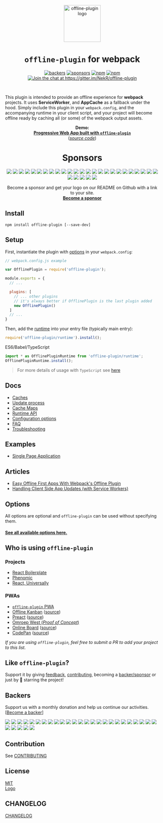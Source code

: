 <div align="center">
  <a href="https://offline-plugin.now.sh/"><img src="https://rawgit.com/NekR/offline-plugin/master/logo/logo.svg" width="120" alt="offline-plugin logo"></a>

  <h1><code>offline-plugin</code> for webpack</h1>

  <a href="#backers"><img src="https://opencollective.com/offline-plugin/backers/badge.svg" alt="backers" /></a>
  <a href="#sponsors"><img src="https://opencollective.com/offline-plugin/sponsors/badge.svg" alt="sponsors" /></a>
  <a href="https://www.npmjs.com/package/offline-plugin"><img src="https://img.shields.io/npm/v/offline-plugin.svg?maxAge=3600&v4" alt="npm"></a>
  <a href="https://www.npmjs.com/package/offline-plugin"><img src="https://img.shields.io/npm/dm/offline-plugin.svg?maxAge=3600" alt="npm"></a>
  <a href="https://gitter.im/NekR/offline-plugin?utm_source=badge&utm_medium=badge&utm_campaign=pr-badge&utm_content=badge"><img src="https://badges.gitter.im/NekR/offline-plugin.svg" alt="Join the chat at https://gitter.im/NekR/offline-plugin"></a>
</div>
<br>

This plugin is intended to provide an offline experience for **webpack** projects. It uses **ServiceWorker**, and **AppCache** as a fallback under the hood. Simply include this plugin in your ``webpack.config``, and the accompanying runtime in your client script, and your project will become offline ready by caching all (or some) of the webpack output assets.

<div align="center">
  <strong>Demo:<br><a href="https://offline-plugin.now.sh/"> Progressive Web App built with <code>offline-plugin</code></a></strong><br> 
  <div>(<a href="https://github.com/NekR/offline-plugin-pwa"><i>source code</i></a>)</div>
</div>

<div align="center">
  <h1>Sponsors</h1>
  
  <a href="https://opencollective.com/offline-plugin/sponsor/0/website" target="_blank"><img src="https://opencollective.com/offline-plugin/sponsor/0/avatar.svg"></a>
  <a href="https://opencollective.com/offline-plugin/sponsor/1/website" target="_blank"><img src="https://opencollective.com/offline-plugin/sponsor/1/avatar.svg"></a>
  <a href="https://opencollective.com/offline-plugin/sponsor/2/website" target="_blank"><img src="https://opencollective.com/offline-plugin/sponsor/2/avatar.svg"></a>
  <a href="https://opencollective.com/offline-plugin/sponsor/3/website" target="_blank"><img src="https://opencollective.com/offline-plugin/sponsor/3/avatar.svg"></a>
  <a href="https://opencollective.com/offline-plugin/sponsor/4/website" target="_blank"><img src="https://opencollective.com/offline-plugin/sponsor/4/avatar.svg"></a>
  <a href="https://opencollective.com/offline-plugin/sponsor/5/website" target="_blank"><img src="https://opencollective.com/offline-plugin/sponsor/5/avatar.svg"></a>
  <a href="https://opencollective.com/offline-plugin/sponsor/6/website" target="_blank"><img src="https://opencollective.com/offline-plugin/sponsor/6/avatar.svg"></a>
  <a href="https://opencollective.com/offline-plugin/sponsor/7/website" target="_blank"><img src="https://opencollective.com/offline-plugin/sponsor/7/avatar.svg"></a>
  <a href="https://opencollective.com/offline-plugin/sponsor/8/website" target="_blank"><img src="https://opencollective.com/offline-plugin/sponsor/8/avatar.svg"></a>
  <a href="https://opencollective.com/offline-plugin/sponsor/9/website" target="_blank"><img src="https://opencollective.com/offline-plugin/sponsor/9/avatar.svg"></a>
  <a href="https://opencollective.com/offline-plugin/sponsor/10/website" target="_blank"><img src="https://opencollective.com/offline-plugin/sponsor/10/avatar.svg"></a>
  <a href="https://opencollective.com/offline-plugin/sponsor/11/website" target="_blank"><img src="https://opencollective.com/offline-plugin/sponsor/11/avatar.svg"></a>
  <a href="https://opencollective.com/offline-plugin/sponsor/12/website" target="_blank"><img src="https://opencollective.com/offline-plugin/sponsor/12/avatar.svg"></a>
  <a href="https://opencollective.com/offline-plugin/sponsor/13/website" target="_blank"><img src="https://opencollective.com/offline-plugin/sponsor/13/avatar.svg"></a>
  <a href="https://opencollective.com/offline-plugin/sponsor/14/website" target="_blank"><img src="https://opencollective.com/offline-plugin/sponsor/14/avatar.svg"></a>
  <a href="https://opencollective.com/offline-plugin/sponsor/15/website" target="_blank"><img src="https://opencollective.com/offline-plugin/sponsor/15/avatar.svg"></a>
  <a href="https://opencollective.com/offline-plugin/sponsor/16/website" target="_blank"><img src="https://opencollective.com/offline-plugin/sponsor/16/avatar.svg"></a>
  <a href="https://opencollective.com/offline-plugin/sponsor/17/website" target="_blank"><img src="https://opencollective.com/offline-plugin/sponsor/17/avatar.svg"></a>
  <a href="https://opencollective.com/offline-plugin/sponsor/18/website" target="_blank"><img src="https://opencollective.com/offline-plugin/sponsor/18/avatar.svg"></a>
  <a href="https://opencollective.com/offline-plugin/sponsor/19/website" target="_blank"><img src="https://opencollective.com/offline-plugin/sponsor/19/avatar.svg"></a>
  <a href="https://opencollective.com/offline-plugin/sponsor/20/website" target="_blank"><img src="https://opencollective.com/offline-plugin/sponsor/20/avatar.svg"></a>
  <a href="https://opencollective.com/offline-plugin/sponsor/21/website" target="_blank"><img src="https://opencollective.com/offline-plugin/sponsor/21/avatar.svg"></a>
  <a href="https://opencollective.com/offline-plugin/sponsor/22/website" target="_blank"><img src="https://opencollective.com/offline-plugin/sponsor/22/avatar.svg"></a>
  <a href="https://opencollective.com/offline-plugin/sponsor/23/website" target="_blank"><img src="https://opencollective.com/offline-plugin/sponsor/23/avatar.svg"></a>
  <a href="https://opencollective.com/offline-plugin/sponsor/24/website" target="_blank"><img src="https://opencollective.com/offline-plugin/sponsor/24/avatar.svg"></a>
  <a href="https://opencollective.com/offline-plugin/sponsor/25/website" target="_blank"><img src="https://opencollective.com/offline-plugin/sponsor/25/avatar.svg"></a>
  <a href="https://opencollective.com/offline-plugin/sponsor/26/website" target="_blank"><img src="https://opencollective.com/offline-plugin/sponsor/26/avatar.svg"></a>
  <a href="https://opencollective.com/offline-plugin/sponsor/27/website" target="_blank"><img src="https://opencollective.com/offline-plugin/sponsor/27/avatar.svg"></a>
  <a href="https://opencollective.com/offline-plugin/sponsor/28/website" target="_blank"><img src="https://opencollective.com/offline-plugin/sponsor/28/avatar.svg"></a>
  <a href="https://opencollective.com/offline-plugin/sponsor/29/website" target="_blank"><img src="https://opencollective.com/offline-plugin/sponsor/29/avatar.svg"></a>
  
  Become a sponsor and get your logo on our README on Github with a link to your site.<br>
  <strong><a href="https://opencollective.com/offline-plugin#sponsor">Become a sponsor</a></strong>
</div>

## Install

`npm install offline-plugin [--save-dev]`

## Setup

First, instantiate the plugin with [options](docs/options.md) in your `webpack.config`:

```js
// webpack.config.js example

var OfflinePlugin = require('offline-plugin');

module.exports = {
  // ...

  plugins: [
    // ... other plugins
    // it's always better if OfflinePlugin is the last plugin added
    new OfflinePlugin()
  ]
  // ...
}

```

Then, add the [runtime](docs/runtime.md) into your entry file (typically main entry):

```js
require('offline-plugin/runtime').install();
```

ES6/Babel/TypeScript
```js
import * as OfflinePluginRuntime from 'offline-plugin/runtime';
OfflinePluginRuntime.install();
```

> For more details of usage with `TypeScript` see [here](docs/typescript.md)

## Docs

* [Caches](docs/caches.md)
* [Update process](docs/updates.md)
* [Cache Maps](docs/cache-maps.md)
* [Runtime API](docs/runtime.md)
* [Configuration options](docs/options.md)
* [FAQ](docs/FAQ.md)
* [Troubleshooting](docs/troubleshooting.md)

## Examples

* [Single Page Application](docs/examples/SPA.md)

## Articles

* [Easy Offline First Apps With Webpack's Offline Plugin](https://dev.to/kayis/easy-offline-first-apps-with-webpacks-offline-plugin)
* [Handling Client Side App Updates (with Service Workers)](https://zach.codes/handling-client-side-app-updates-with-service-workers/)

## Options

All options are optional and `offline-plugin` can be used without specifying them.

#### [See all available options here.](docs/options.md)

## Who is using `offline-plugin`

### Projects

* [React Boilerplate](https://github.com/mxstbr/react-boilerplate)
* [Phenomic](https://phenomic.io)
* [React, Universally](https://github.com/ctrlplusb/react-universally)

### PWAs

* [`offline-plugin` PWA](https://offline-plugin.now.sh/)
* [Offline Kanban](https://offline-kanban.herokuapp.com) ([source](https://github.com/sarmadsangi/offline-kanban))
* [Preact](https://preactjs.com/) ([source](https://github.com/developit/preact-www))
* [Omroep West (_Proof of Concept_)](https://omroep-west.now.sh/)
* [Online Board](https://onlineboard.sonnywebdesign.com/) ([source](https://github.com/andreasonny83/online-board))
* [CodePan](https://codepan.net) ([source](https://github.com/egoist/codepan))


_If you are using `offline-plugin`, feel free to submit a PR to add your project to this list._

## Like `offline-plugin`?

Support it by giving [feedback](https://github.com/NekR/offline-plugin/issues), [contributing](CONTIBUTING.md), becoming a [backer/sponsor](https://opencollective.com/offline-plugin) or just by 🌟 starring the project!


## Backers

Support us with a monthly donation and help us continue our activities. [[Become a backer](https://opencollective.com/offline-plugin#backer)]

<a href="https://opencollective.com/offline-plugin/backer/0/website" target="_blank"><img src="https://opencollective.com/offline-plugin/backer/0/avatar.svg"></a>
<a href="https://opencollective.com/offline-plugin/backer/1/website" target="_blank"><img src="https://opencollective.com/offline-plugin/backer/1/avatar.svg"></a>
<a href="https://opencollective.com/offline-plugin/backer/2/website" target="_blank"><img src="https://opencollective.com/offline-plugin/backer/2/avatar.svg"></a>
<a href="https://opencollective.com/offline-plugin/backer/3/website" target="_blank"><img src="https://opencollective.com/offline-plugin/backer/3/avatar.svg"></a>
<a href="https://opencollective.com/offline-plugin/backer/4/website" target="_blank"><img src="https://opencollective.com/offline-plugin/backer/4/avatar.svg"></a>
<a href="https://opencollective.com/offline-plugin/backer/5/website" target="_blank"><img src="https://opencollective.com/offline-plugin/backer/5/avatar.svg"></a>
<a href="https://opencollective.com/offline-plugin/backer/6/website" target="_blank"><img src="https://opencollective.com/offline-plugin/backer/6/avatar.svg"></a>
<a href="https://opencollective.com/offline-plugin/backer/7/website" target="_blank"><img src="https://opencollective.com/offline-plugin/backer/7/avatar.svg"></a>
<a href="https://opencollective.com/offline-plugin/backer/8/website" target="_blank"><img src="https://opencollective.com/offline-plugin/backer/8/avatar.svg"></a>
<a href="https://opencollective.com/offline-plugin/backer/9/website" target="_blank"><img src="https://opencollective.com/offline-plugin/backer/9/avatar.svg"></a>
<a href="https://opencollective.com/offline-plugin/backer/10/website" target="_blank"><img src="https://opencollective.com/offline-plugin/backer/10/avatar.svg"></a>
<a href="https://opencollective.com/offline-plugin/backer/11/website" target="_blank"><img src="https://opencollective.com/offline-plugin/backer/11/avatar.svg"></a>
<a href="https://opencollective.com/offline-plugin/backer/12/website" target="_blank"><img src="https://opencollective.com/offline-plugin/backer/12/avatar.svg"></a>
<a href="https://opencollective.com/offline-plugin/backer/13/website" target="_blank"><img src="https://opencollective.com/offline-plugin/backer/13/avatar.svg"></a>
<a href="https://opencollective.com/offline-plugin/backer/14/website" target="_blank"><img src="https://opencollective.com/offline-plugin/backer/14/avatar.svg"></a>
<a href="https://opencollective.com/offline-plugin/backer/15/website" target="_blank"><img src="https://opencollective.com/offline-plugin/backer/15/avatar.svg"></a>
<a href="https://opencollective.com/offline-plugin/backer/16/website" target="_blank"><img src="https://opencollective.com/offline-plugin/backer/16/avatar.svg"></a>
<a href="https://opencollective.com/offline-plugin/backer/17/website" target="_blank"><img src="https://opencollective.com/offline-plugin/backer/17/avatar.svg"></a>
<a href="https://opencollective.com/offline-plugin/backer/18/website" target="_blank"><img src="https://opencollective.com/offline-plugin/backer/18/avatar.svg"></a>
<a href="https://opencollective.com/offline-plugin/backer/19/website" target="_blank"><img src="https://opencollective.com/offline-plugin/backer/19/avatar.svg"></a>
<a href="https://opencollective.com/offline-plugin/backer/20/website" target="_blank"><img src="https://opencollective.com/offline-plugin/backer/20/avatar.svg"></a>
<a href="https://opencollective.com/offline-plugin/backer/21/website" target="_blank"><img src="https://opencollective.com/offline-plugin/backer/21/avatar.svg"></a>
<a href="https://opencollective.com/offline-plugin/backer/22/website" target="_blank"><img src="https://opencollective.com/offline-plugin/backer/22/avatar.svg"></a>
<a href="https://opencollective.com/offline-plugin/backer/23/website" target="_blank"><img src="https://opencollective.com/offline-plugin/backer/23/avatar.svg"></a>
<a href="https://opencollective.com/offline-plugin/backer/24/website" target="_blank"><img src="https://opencollective.com/offline-plugin/backer/24/avatar.svg"></a>
<a href="https://opencollective.com/offline-plugin/backer/25/website" target="_blank"><img src="https://opencollective.com/offline-plugin/backer/25/avatar.svg"></a>
<a href="https://opencollective.com/offline-plugin/backer/26/website" target="_blank"><img src="https://opencollective.com/offline-plugin/backer/26/avatar.svg"></a>
<a href="https://opencollective.com/offline-plugin/backer/27/website" target="_blank"><img src="https://opencollective.com/offline-plugin/backer/27/avatar.svg"></a>
<a href="https://opencollective.com/offline-plugin/backer/28/website" target="_blank"><img src="https://opencollective.com/offline-plugin/backer/28/avatar.svg"></a>
<a href="https://opencollective.com/offline-plugin/backer/29/website" target="_blank"><img src="https://opencollective.com/offline-plugin/backer/29/avatar.svg"></a>

## Contribution

See [CONTRIBUTING](CONTIBUTING.md)

## License

[MIT](LICENSE.md)  
[Logo](logo/LICENSE.md)

## CHANGELOG

[CHANGELOG](CHANGELOG.md)
